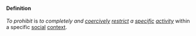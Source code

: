#### Definition

*To prohibit* is *to completely and [coercively](https://github.com/gcassel/Modular-Organization-Terminology/blob/master/terms/coercion.md) [restrict](https://github.com/gcassel/Modular-Organization-Terminology/blob/master/terms/restrict.md) a [specific](https://github.com/gcassel/Modular-Organization-Terminology/blob/master/terms/specific.md) [activity](https://github.com/gcassel/Modular-Organization-Terminology/blob/master/terms/activity.md)* within a specific [social](https://github.com/gcassel/Modular-Organization-Terminology/blob/master/terms/social.md) [context](https://github.com/gcassel/Modular-Organization-Terminology/blob/master/terms/context.md).
